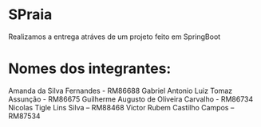 # SPraia

Realizamos a entrega atráves de um projeto feito em SpringBoot

# Nomes dos integrantes:

Amanda da Silva Fernandes - RM86688
Gabriel Antonio Luiz Tomaz Assunção - RM86675
Guilherme Augusto de Oliveira Carvalho - RM86734 
Nicolas Tigle Lins Silva – RM88468 
Victor Rubem Castilho Campos – RM87534  




